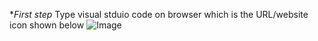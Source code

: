 *_First step_ Type visual stduio code on browser which is the URL/website icon shown below
![Image](https://tengfonglee.github.io/cse15l-lab-reports/1.png)
